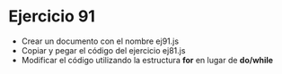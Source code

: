 # Ejercicio 91

* Crear un documento con el nombre ej91.js
* Copiar y pegar el código del ejercicio ej81.js
* Modificar el código utilizando la estructura **for** en lugar de **do/while**